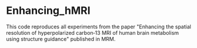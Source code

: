 # Enhancing_hMRI
This code reproduces all experiments from the paper "Enhancing the spatial resolution of hyperpolarized carbon‐13 MRI of human brain metabolism using structure guidance" published in MRM.
